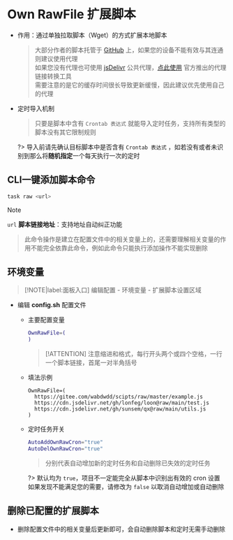 # Own RawFile 扩展脚本
- 作用：通过单独拉取脚本（Wget）的方式扩展本地脚本

  > 大部分作者的脚本托管于 [GitHub](https://github.com) 上，如果您的设备不能有效与其连通则建议使用代理\
  > 如果您没有代理也可使用 [jsDelivr](https://www.jsdelivr.com/?docs=gh) 公共代理，[点此使用](https://www.jsdelivr.com/github) 官方推出的代理链接转换工具\
  > 需要注意的是它的缓存时间很长导致更新缓慢，因此建议优先使用自己的代理

- 定时导入机制

  > 只要是脚本中含有 `Crontab 表达式` 就能导入定时任务，支持所有类型的脚本没有其它限制规则

  ?> 导入前请先确认目标脚本中是否含有 `Crontab 表达式` ，如若没有或者未识别到那么将**随机指定**一个每天执行一次的定时

## CLI一键添加脚本命令

  ```bash
  task raw <url>
  ```
  > [!NOTE]
  > `url` **脚本链接地址**：支持地址自动纠正功能

  > 此命令操作是建立在配置文件中的相关变量上的，还需要理解相关变量的作用不能完全依靠此命令，例如此命令只能执行添加操作不能实现删除

## 环境变量

  > [!NOTE|label:面板入口]
  > 编辑配置 - 环境变量 - 扩展脚本设置区域

  - 编辑 **config.sh** 配置文件

    - 主要配置变量

      ```bash
      OwnRawFile=(
      )
      ```
      > [!ATTENTION]
      > 注意缩进和格式，每行开头两个或四个空格，一行一个脚本链接，首尾一对半角括号

    - 填法示例

      ```
      OwnRawFile=(
        https://gitee.com/wabdwdd/scipts/raw/master/example.js
        https://cdn.jsdelivr.net/gh/lonfeg/loon@raw/main/test.js
        https://cdn.jsdelivr.net/gh/sunsem/qx@raw/main/utils.js
      )
      ```

    - 定时任务开关

      ```bash
      AutoAddOwnRawCron="true"
      AutoDelOwnRawCron="true"
      ```

      > 分别代表自动增加新的定时任务和自动删除已失效的定时任务

      ?> 默认均为 `true`，项目不一定能完全从脚本中识别出有效的 cron 设置\
        如果发现不能满足您的需要，请修改为 `false` 以取消自动增加或自动删除

## 删除已配置的扩展脚本 <!-- {docsify-ignore} -->

  - 删除配置文件中的相关变量后更新即可，会自动删除脚本和定时无需手动删除